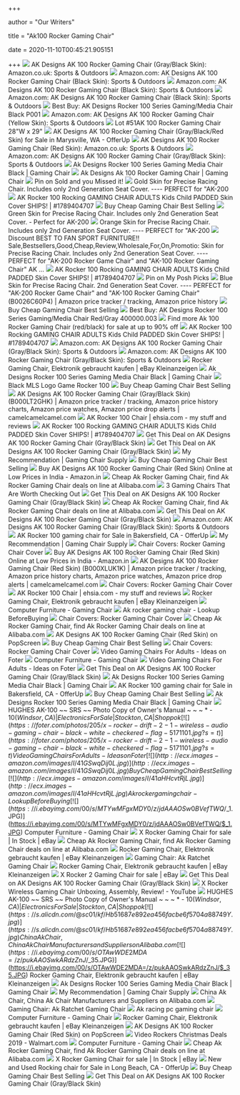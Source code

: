 +++
        
author = "Our Writers"
        
title = "Ak100 Rocker Gaming Chair"
        
date = 2020-11-10T00:45:21.905151
        
+++
[ ![](https://images-na.ssl-images-amazon.com/images/I/61eRJHljp0S._AC_SX425_.jpg)](https://images-na.ssl-images-amazon.com/images/I/61eRJHljp0S._AC_SX425_.jpg) AK Designs AK 100 Rocker Gaming Chair (Gray/Black Skin): Amazon.co.uk:  Sports & Outdoors
[ ![](https://images-na.ssl-images-amazon.com/images/I/41ARdODxmjL._AC_.jpg)](https://images-na.ssl-images-amazon.com/images/I/41ARdODxmjL._AC_.jpg) Amazon.com: AK Designs AK 100 Rocker Gaming Chair (Black Skin): Sports &  Outdoors
[ ![](https://images-na.ssl-images-amazon.com/images/I/41w7MN3MMRL._AC_SY450_.jpg)](https://images-na.ssl-images-amazon.com/images/I/41w7MN3MMRL._AC_SY450_.jpg) Amazon.com: AK Designs AK 100 Rocker Gaming Chair (Black Skin): Sports &  Outdoors
[ ![](https://images-na.ssl-images-amazon.com/images/G/01/stores/sport-goods/ak-rocker-100-black.jpg)](https://images-na.ssl-images-amazon.com/images/G/01/stores/sport-goods/ak-rocker-100-black.jpg) Amazon.com: AK Designs AK 100 Rocker Gaming Chair (Black Skin): Sports &  Outdoors
[ ![](https://pisces.bbystatic.com/image2/BestBuy_US/images/products/6616/6616637_ra.jpg)](https://pisces.bbystatic.com/image2/BestBuy_US/images/products/6616/6616637_ra.jpg) Best Buy: AK Designs Rocker 100 Series Gaming/Media Chair Black P001
[ ![](https://images-na.ssl-images-amazon.com/images/I/415oJY9dAuL._AC_.jpg)](https://images-na.ssl-images-amazon.com/images/I/415oJY9dAuL._AC_.jpg) Amazon.com: AK Designs AK 100 Rocker Gaming Chair (Yellow Skin): Sports &  Outdoors
[ ![](https://bid.auctionbymayo.com/images/lot/4238/4238320_0.jpg?1452627942)](https://bid.auctionbymayo.com/images/lot/4238/4238320_0.jpg?1452627942) Lot #51AK 100 Rocker Gaming Chair 28"W x 29"
[ ![](https://images.offerup.com/vc9gUPOoEoHHRgVUJrqrHQoF09k=/600x800/photos/c8078dee3f234f089df3f1cfef9f2dab.jpg)](https://images.offerup.com/vc9gUPOoEoHHRgVUJrqrHQoF09k=/600x800/photos/c8078dee3f234f089df3f1cfef9f2dab.jpg) AK Designs AK 100 Rocker Gaming Chair (Gray/Black/Red Skin) for Sale in  Marysville, WA - OfferUp
[ ![](https://images-na.ssl-images-amazon.com/images/I/41lvGRliePL._AC_.jpg)](https://images-na.ssl-images-amazon.com/images/I/41lvGRliePL._AC_.jpg) AK Designs AK 100 Rocker Gaming Chair (Red Skin): Amazon.co.uk: Sports &  Outdoors
[ ![](https://images-na.ssl-images-amazon.com/images/G/01/stores/sport-goods/ak-rocker-100-gray.jpg)](https://images-na.ssl-images-amazon.com/images/G/01/stores/sport-goods/ak-rocker-100-gray.jpg) Amazon.com: AK Designs AK 100 Rocker Gaming Chair (Gray/Black Skin): Sports  & Outdoors
[ ![](http://universalcity.co/wp-content/uploads/2019/07/ak-rocker-gaming-chair-rocker-gaming-chair-rocker-gaming-chair-rocker-gaming-chair-gaming-rocker-gaming-chair-replacement-cover-ak-rocker-gaming-chair-review.jpg)](http://universalcity.co/wp-content/uploads/2019/07/ak-rocker-gaming-chair-rocker-gaming-chair-rocker-gaming-chair-rocker-gaming-chair-gaming-rocker-gaming-chair-replacement-cover-ak-rocker-gaming-chair-review.jpg) Ak Designs Rocker 100 Series Gaming Media Chair Black | Gaming Chair
[ ![](https://pisces.bbystatic.com/image2/BestBuy_US/images/products/7660/7660667_ra.jpg)](https://pisces.bbystatic.com/image2/BestBuy_US/images/products/7660/7660667_ra.jpg) Ak Designs Ak 100 Rocker Gaming Chair | Gaming Chair
[ ![](https://i.pinimg.com/originals/1f/fd/a4/1ffda43aa715de888f38585642c5acbe.jpg)](https://i.pinimg.com/originals/1f/fd/a4/1ffda43aa715de888f38585642c5acbe.jpg) Pin on Sold and you Missed it!
[ ![](https://images-na.ssl-images-amazon.com/images/I/419e5eQzBTL._UL320_.jpg)](https://images-na.ssl-images-amazon.com/images/I/419e5eQzBTL._UL320_.jpg) Gold Skin for Precise Racing Chair. Includes only 2nd Generation Seat  Cover. ---- PERFECT for "AK-200
[ ![](https://thumbs.worthpoint.com/zoom/images4/1/1115/03/ak-rocker-100-rocking-gaming-chair_1_39080e77832c3b9cdfbdf83ed0889452.jpg)](https://thumbs.worthpoint.com/zoom/images4/1/1115/03/ak-rocker-100-rocking-gaming-chair_1_39080e77832c3b9cdfbdf83ed0889452.jpg) AK Rocker 100 Rocking GAMING CHAIR ADULTS Kids Child PADDED Skin Cover  SHIPS! | #1789404707
[ ![](http://ecx.images-amazon.com/images/I/41AoNAeXqtL.jpg)](http://ecx.images-amazon.com/images/I/41AoNAeXqtL.jpg) Buy Cheap Gaming Chair Best Selling
[ ![](https://images-na.ssl-images-amazon.com/images/I/4120aeSo3mL._UL320_.jpg)](https://images-na.ssl-images-amazon.com/images/I/4120aeSo3mL._UL320_.jpg) Green Skin for Precise Racing Chair. Includes only 2nd Generation Seat  Cover. - Perfect for AK-200
[ ![](https://images-na.ssl-images-amazon.com/images/I/41Q6I3em55L._UL320_.jpg)](https://images-na.ssl-images-amazon.com/images/I/41Q6I3em55L._UL320_.jpg) Orange Skin for Precise Racing Chair. Includes only 2nd Generation Seat  Cover. ---- PERFECT for "AK-200
[ ![](http://ecx.images-amazon.com/images/I/41jN9AWW3cL.jpg)](http://ecx.images-amazon.com/images/I/41jN9AWW3cL.jpg) Discount BEST TO FAN SPORT FURNITURE!!  Sale,Bestsellers,Good,Cheap,Review,Wholesale,For,On,Promotio: Skin for  Precise Racing Chair. Includes only 2nd Generation Seat Cover. ---- PERFECT  for "AK-200 Rocker Game Chair" and "AK-100 Rocker Gaming Chair" AK ...
[ ![](https://thumbs.worthpoint.com/zoom/images3/1/1115/03/ak-rocker-100-rocking-gaming-chair_1_39080e77832c3b9cdfbdf83ed0889452.jpg)](https://thumbs.worthpoint.com/zoom/images3/1/1115/03/ak-rocker-100-rocking-gaming-chair_1_39080e77832c3b9cdfbdf83ed0889452.jpg) AK Rocker 100 Rocking GAMING CHAIR ADULTS Kids Child PADDED Skin Cover  SHIPS! | #1789404707
[ ![](https://i.pinimg.com/originals/86/09/7b/86097b2d023d8af96f45ddf550206355.jpg)](https://i.pinimg.com/originals/86/09/7b/86097b2d023d8af96f45ddf550206355.jpg) Pin on My Posh Picks
[ ![](https://images-na.ssl-images-amazon.com/images/I/418lMIyCiOL._UL320_.jpg)](https://images-na.ssl-images-amazon.com/images/I/418lMIyCiOL._UL320_.jpg) Blue Skin for Precise Racing Chair. 2nd Generation Seat Cover. ---- PERFECT  for "AK-200 Rocker Game Chair" and "AK-100 Rocker Gaming Chair"  (B0026C60P4) | Amazon price tracker / tracking, Amazon price history
[ ![](http://ecx.images-amazon.com/images/I/41hTgSw2aYL.jpg)](http://ecx.images-amazon.com/images/I/41hTgSw2aYL.jpg) Buy Cheap Gaming Chair Best Selling
[ ![](https://pisces.bbystatic.com/image2/BestBuy_US/images/products/6911/6911817_ra.jpg)](https://pisces.bbystatic.com/image2/BestBuy_US/images/products/6911/6911817_ra.jpg) Best Buy: AK Designs Rocker 100 Series Gaming/Media Chair Red/Gray  400000.003
[ ![](https://pixl.varagesale.com/http://s3.amazonaws.com/hopshop-image-store-production/69559324/947e05acc6edaf964751986e1649705e.jpg?_ver=large&w=1500&h=1500&fit=max&s=4507fec438c7f3e968c9d56e64dfb576)](https://pixl.varagesale.com/http://s3.amazonaws.com/hopshop-image-store-production/69559324/947e05acc6edaf964751986e1649705e.jpg?_ver=large&w=1500&h=1500&fit=max&s=4507fec438c7f3e968c9d56e64dfb576) Find more Ak 100 Rocker Gaming Chair (red/black) for sale at up to 90% off
[ ![](https://thumbs.worthpoint.com/zoom/images1/1/1115/03/ak-rocker-100-rocking-gaming-chair_1_39080e77832c3b9cdfbdf83ed0889452.jpg)](https://thumbs.worthpoint.com/zoom/images1/1/1115/03/ak-rocker-100-rocking-gaming-chair_1_39080e77832c3b9cdfbdf83ed0889452.jpg) AK Rocker 100 Rocking GAMING CHAIR ADULTS Kids Child PADDED Skin Cover  SHIPS! | #1789404707
[ ![](https://m.media-amazon.com/images/I/81z-YeoNLSL._AC_UL400_.jpg)](https://m.media-amazon.com/images/I/81z-YeoNLSL._AC_UL400_.jpg) Amazon.com: AK Designs AK 100 Rocker Gaming Chair (Gray/Black Skin): Sports  & Outdoors
[ ![](https://m.media-amazon.com/images/I/613fFA61WpL._AC_UL400_.jpg)](https://m.media-amazon.com/images/I/613fFA61WpL._AC_UL400_.jpg) Amazon.com: AK Designs AK 100 Rocker Gaming Chair (Gray/Black Skin): Sports  & Outdoors
[ ![](https://i.ebayimg.com/00/s/MTYwMFg5MDA=/z/J0oAAOSwYUpdzXBa/$_35.JPG)](https://i.ebayimg.com/00/s/MTYwMFg5MDA=/z/J0oAAOSwYUpdzXBa/$_35.JPG) Rocker Gaming Chair, Elektronik gebraucht kaufen | eBay Kleinanzeigen
[ ![](http://amberwatches.co/wp-content/uploads/2019/05/ak-100-rocker-gaming-chair-ergonomically-real-lookup-designs-series-media.jpg)](http://amberwatches.co/wp-content/uploads/2019/05/ak-100-rocker-gaming-chair-ergonomically-real-lookup-designs-series-media.jpg) Ak Designs Rocker 100 Series Gaming Media Chair Black | Gaming Chair
[ ![](https://feeds.frgimages.com/FFImage/thumb.aspx?i=/productImages/_3897000/ff_3897235-081d02e41423d114643c_full.jpg)](https://feeds.frgimages.com/FFImage/thumb.aspx?i=/productImages/_3897000/ff_3897235-081d02e41423d114643c_full.jpg) Black MLS Logo Game Rocker 100
[ ![](http://ecx.images-amazon.com/images/I/413iTkKfIcL.jpg)](http://ecx.images-amazon.com/images/I/413iTkKfIcL.jpg) Buy Cheap Gaming Chair Best Selling
[ ![](https://charts.camelcamelcamel.com/us/B000LT2GHK/amazon.png?force=1&zero=0&w=358&h=430&desired=false&legend=0&ilt=1&tp=all&fo=0&lang=en)](https://charts.camelcamelcamel.com/us/B000LT2GHK/amazon.png?force=1&zero=0&w=358&h=430&desired=false&legend=0&ilt=1&tp=all&fo=0&lang=en) AK Designs AK 100 Rocker Gaming Chair (Gray/Black Skin) (B000LT2GHK) |  Amazon price tracker / tracking, Amazon price history charts, Amazon price  watches, Amazon price drop alerts | camelcamelcamel.com
[ ![](http://ehsia.com/wp-content/uploads/2008/06/akrocker01.jpg)](http://ehsia.com/wp-content/uploads/2008/06/akrocker01.jpg) AK Rocker 100 Chair | ehsia.com - my stuff and reviews
[ ![](https://thumbs.worthpoint.com/zoom/images2/1/1115/03/ak-rocker-100-rocking-gaming-chair_1_39080e77832c3b9cdfbdf83ed0889452.jpg)](https://thumbs.worthpoint.com/zoom/images2/1/1115/03/ak-rocker-100-rocking-gaming-chair_1_39080e77832c3b9cdfbdf83ed0889452.jpg) AK Rocker 100 Rocking GAMING CHAIR ADULTS Kids Child PADDED Skin Cover  SHIPS! | #1789404707
[ ![](https://images.prod.meredith.com/product/0fbcb4b4a08278aa262e5395fa5b5917/1574940207320/m/rocker-game-chair-ebern-designs-color-red)](https://images.prod.meredith.com/product/0fbcb4b4a08278aa262e5395fa5b5917/1574940207320/m/rocker-game-chair-ebern-designs-color-red) Get This Deal on AK Designs AK 100 Rocker Gaming Chair (Gray/Black Skin)
[ ![](https://images.prod.meredith.com/product/45d56c88a7647f7b01348a34431df837/1587895926578/m/rocker-game-chair-ebern-designs-color-blue)](https://images.prod.meredith.com/product/45d56c88a7647f7b01348a34431df837/1587895926578/m/rocker-game-chair-ebern-designs-color-blue) Get This Deal on AK Designs AK 100 Rocker Gaming Chair (Gray/Black Skin)
[ ![](https://i.ytimg.com/vi/uUsPtK5XR0M/hqdefault.jpg?custom=true&w=246&h=138&stc=true&jpg444=true&jpgq=90&sp=68&sigh=36dxBIGff6_H4k1etOrY9LqB188)](https://i.ytimg.com/vi/uUsPtK5XR0M/hqdefault.jpg?custom=true&w=246&h=138&stc=true&jpg444=true&jpgq=90&sp=68&sigh=36dxBIGff6_H4k1etOrY9LqB188) My Recommendation | Gaming Chair Supply
[ ![](http://ecx.images-amazon.com/images/I/41MTg9C%2BYeL.jpg)](http://ecx.images-amazon.com/images/I/41MTg9C%2BYeL.jpg) Buy Cheap Gaming Chair Best Selling
[ ![](https://images-eu.ssl-images-amazon.com/images/I/41lvGRliePL._SR600%2C315_PIWhiteStrip%2CBottomLeft%2C0%2C35_PIStarRatingTHREE%2CBottomLeft%2C360%2C-6_SR600%2C315_ZA(6%20Reviews)%2C445%2C291%2C400%2C400%2Carial%2C12%2C4%2C0%2C0%2C5_SCLZZZZZZZ_.jpg)](https://images-eu.ssl-images-amazon.com/images/I/41lvGRliePL._SR600%2C315_PIWhiteStrip%2CBottomLeft%2C0%2C35_PIStarRatingTHREE%2CBottomLeft%2C360%2C-6_SR600%2C315_ZA(6%20Reviews)%2C445%2C291%2C400%2C400%2Carial%2C12%2C4%2C0%2C0%2C5_SCLZZZZZZZ_.jpg) Buy AK Designs AK 100 Rocker Gaming Chair (Red Skin) Online at Low Prices  in India - Amazon.in
[ ![](https://sc01.alicdn.com/kf/HTB1Q8M7j8jTBKNjSZFNq6ysFXXaW.jpg)](https://sc01.alicdn.com/kf/HTB1Q8M7j8jTBKNjSZFNq6ysFXXaW.jpg) Cheap Ak Rocker Gaming Chair, find Ak Rocker Gaming Chair deals on line at  Alibaba.com
[ ![](https://www.gamingchairshub.com/wp-content/uploads/top-3-gaming-chairs.jpg)](https://www.gamingchairshub.com/wp-content/uploads/top-3-gaming-chairs.jpg) 3 Gaming Chairs That Are Worth Checking Out
[ ![](https://images.prod.meredith.com/product/3985ea11592a4e7c7dee5fd2de6a029b/1597874588864/m/ebern-designs-pugsley-rocker-game-chair-fceh7210-fabric-black)](https://images.prod.meredith.com/product/3985ea11592a4e7c7dee5fd2de6a029b/1597874588864/m/ebern-designs-pugsley-rocker-game-chair-fceh7210-fabric-black) Get This Deal on AK Designs AK 100 Rocker Gaming Chair (Gray/Black Skin)
[ ![](https://sc01.alicdn.com/kf/HTB1182yXnHuK1RkSndVq6xVwpXa7.jpg)](https://sc01.alicdn.com/kf/HTB1182yXnHuK1RkSndVq6xVwpXa7.jpg) Cheap Ak Rocker Gaming Chair, find Ak Rocker Gaming Chair deals on line at  Alibaba.com
[ ![](https://images.prod.meredith.com/product/6c9fa20c17038eea939928000e80e713/1595801306628/m/ebern-designs-pugsley-rocker-game-chair-fceh7210-fabric-black-silver)](https://images.prod.meredith.com/product/6c9fa20c17038eea939928000e80e713/1595801306628/m/ebern-designs-pugsley-rocker-game-chair-fceh7210-fabric-black-silver) Get This Deal on AK Designs AK 100 Rocker Gaming Chair (Gray/Black Skin)
[ ![](https://m.media-amazon.com/images/I/418xjmRHi-L._AC_UL400_.jpg)](https://m.media-amazon.com/images/I/418xjmRHi-L._AC_UL400_.jpg) Amazon.com: AK Designs AK 100 Rocker Gaming Chair (Gray/Black Skin): Sports  & Outdoors
[ ![](https://images.offerup.com/qBDJ1vFL4MgB7v2i2QncjXFwFbQ=/600x1066/34f4/34f437e0f49d4b6aa6878391ce6fc501.jpg)](https://images.offerup.com/qBDJ1vFL4MgB7v2i2QncjXFwFbQ=/600x1066/34f4/34f437e0f49d4b6aa6878391ce6fc501.jpg) AK Rocker 100 gaming chair for Sale in Bakersfield, CA - OfferUp
[ ![](https://i.ytimg.com/vi/RilKuERZmc0/hqdefault.jpg?custom=true&w=246&h=138&stc=true&jpg444=true&jpgq=90&sp=67&sigh=k8TEdKh4oJkVbd9lXgQbSOm_oTg)](https://i.ytimg.com/vi/RilKuERZmc0/hqdefault.jpg?custom=true&w=246&h=138&stc=true&jpg444=true&jpgq=90&sp=67&sigh=k8TEdKh4oJkVbd9lXgQbSOm_oTg) My Recommendation | Gaming Chair Supply
[ ![](https://lh5.googleusercontent.com/proxy/-3jcTmunj2pPy0gr9yznyRA_IWAzHYcEOOTCV8HuEE1VZ2lZGKUBD1X5jDlQmcQossBBGe13VbBk6hGG9cuuF9Y0S_SyTXYJnTCZS7ONL0aUgYeDZ8RZ4B_g4eO7n_7BLwRXWINAn4cOp2Ep2n8D6SNgDiW6yAwUERvM9bc2MN_H-UDsdeSX9SJShuXrEPw1ee3BBN10GZBykwOfUXJVRyn6QdRxQvL77djJLb_9HiBdcAcCTw=s0-d)](https://lh5.googleusercontent.com/proxy/-3jcTmunj2pPy0gr9yznyRA_IWAzHYcEOOTCV8HuEE1VZ2lZGKUBD1X5jDlQmcQossBBGe13VbBk6hGG9cuuF9Y0S_SyTXYJnTCZS7ONL0aUgYeDZ8RZ4B_g4eO7n_7BLwRXWINAn4cOp2Ep2n8D6SNgDiW6yAwUERvM9bc2MN_H-UDsdeSX9SJShuXrEPw1ee3BBN10GZBykwOfUXJVRyn6QdRxQvL77djJLb_9HiBdcAcCTw=s0-d) Chair Covers: Rocker Gaming Chair Cover
[ ![](https://images-na.ssl-images-amazon.com/images/I/411tiHZKvbL.jpg)](https://images-na.ssl-images-amazon.com/images/I/411tiHZKvbL.jpg) Buy AK Designs AK 100 Rocker Gaming Chair (Red Skin) Online at Low Prices  in India - Amazon.in
[ ![](https://charts.camelcamelcamel.com/us/B000XLUK1K/amazon.png?force=1&zero=0&w=XXXX&h=YYYY&desired=false&legend=1&ilt=1&tp=all&fo=0&lang=en)](https://charts.camelcamelcamel.com/us/B000XLUK1K/amazon.png?force=1&zero=0&w=XXXX&h=YYYY&desired=false&legend=1&ilt=1&tp=all&fo=0&lang=en) AK Designs AK 100 Rocker Gaming Chair (Red Skin) (B000XLUK1K) | Amazon  price tracker / tracking, Amazon price history charts, Amazon price  watches, Amazon price drop alerts | camelcamelcamel.com
[ ![](https://i.ebayimg.com/images/g/qcQAAOSwoVNaMvH4/s-l400.jpg)](https://i.ebayimg.com/images/g/qcQAAOSwoVNaMvH4/s-l400.jpg) Chair Covers: Rocker Gaming Chair Cover
[ ![](http://ehsia.com/wp-content/uploads/2008/06/akrocker02.jpg)](http://ehsia.com/wp-content/uploads/2008/06/akrocker02.jpg) AK Rocker 100 Chair | ehsia.com - my stuff and reviews
[ ![](https://i.ebayimg.com/00/s/MTAyNFg1NzY=/z/7IwAAOSww7Ncq2s-/$_35.JPG)](https://i.ebayimg.com/00/s/MTAyNFg1NzY=/z/7IwAAOSww7Ncq2s-/$_35.JPG) Rocker Gaming Chair, Elektronik gebraucht kaufen | eBay Kleinanzeigen
[ ![](https://i.ebayimg.com/00/s/MTYwMFgxNjAw/z/6Y8AAOSwiCFd3JDD/$_1.JPG)](https://i.ebayimg.com/00/s/MTYwMFgxNjAw/z/6Y8AAOSwiCFd3JDD/$_1.JPG) Computer Furniture - Gaming Chair
[ ![](https://ak-s.ostkcdn.com/images/products/8104017/X-Rocker-Boomer-Gaming-Chair-with-Wireless-2.1-Speakers-315bd76f-e8d4-4b6f-b69f-053ef4927634_600.jpg)](https://ak-s.ostkcdn.com/images/products/8104017/X-Rocker-Boomer-Gaming-Chair-with-Wireless-2.1-Speakers-315bd76f-e8d4-4b6f-b69f-053ef4927634_600.jpg) Ak rocker gaming chair - Lookup BeforeBuying
[ ![](https://lh3.googleusercontent.com/proxy/uET_CoOJbaiJyGRMYSPy0ZJx_LHWbRGk2s46Zu8_U1xlQ6IaV-2R2ORtmdgChI6k8XgOHA9f134jfAhiIo47xesTas1722mZqFXoWE99gCVKceEpRyRztiLvhNmQVp2q=w1200-h630-p-k-no-nu)](https://lh3.googleusercontent.com/proxy/uET_CoOJbaiJyGRMYSPy0ZJx_LHWbRGk2s46Zu8_U1xlQ6IaV-2R2ORtmdgChI6k8XgOHA9f134jfAhiIo47xesTas1722mZqFXoWE99gCVKceEpRyRztiLvhNmQVp2q=w1200-h630-p-k-no-nu) Chair Covers: Rocker Gaming Chair Cover
[ ![](https://sc02.alicdn.com/kf/HTB1zhJAFHSYBuNjSspiq6xNzpXaw/Killabee-Grey-PU-Leather-Racing-Gaming-Chair.jpg_200x200.jpg)](https://sc02.alicdn.com/kf/HTB1zhJAFHSYBuNjSspiq6xNzpXaw/Killabee-Grey-PU-Leather-Racing-Gaming-Chair.jpg_200x200.jpg) Cheap Ak Rocker Gaming Chair, find Ak Rocker Gaming Chair deals on line at  Alibaba.com
[ ![](https://466147d93de0aa2a9467-db5098c225c405634bcb2141d294e6c9.ssl.cf1.rackcdn.com/153860789_-rocker-game-chair-and-ak-100-rocker-gaming-chair-sports.jpg)](https://466147d93de0aa2a9467-db5098c225c405634bcb2141d294e6c9.ssl.cf1.rackcdn.com/153860789_-rocker-game-chair-and-ak-100-rocker-gaming-chair-sports.jpg) AK Designs AK 100 Rocker Gaming Chair (Red Skin) on PopScreen
[ ![](http://ecx.images-amazon.com/images/I/41VGfnzi2UL.jpg)](http://ecx.images-amazon.com/images/I/41VGfnzi2UL.jpg) Buy Cheap Gaming Chair Best Selling
[ ![](https://lh4.googleusercontent.com/proxy/3FVzLvu5GlnCbWoPT7tONjJs86Kf_SEjKDuydhXF6nRfabskrVbySmpLPfbE8cXB6GQLJTMGQm6ozzdhDM0Kg7dE38e8EJ6khYKCKgrs-CMBXRCDspyCGhzqySzhFLcpNAi79zg1xhSBDsQ5UzK0wwbSpD_hWtA-OrdRPM3Eqf1Tc8gYlXt6ZXCh-tdC7kFpv-3Q40solHtuSimkxy-Woy0F30z07lgiPw=s0-d)](https://lh4.googleusercontent.com/proxy/3FVzLvu5GlnCbWoPT7tONjJs86Kf_SEjKDuydhXF6nRfabskrVbySmpLPfbE8cXB6GQLJTMGQm6ozzdhDM0Kg7dE38e8EJ6khYKCKgrs-CMBXRCDspyCGhzqySzhFLcpNAi79zg1xhSBDsQ5UzK0wwbSpD_hWtA-OrdRPM3Eqf1Tc8gYlXt6ZXCh-tdC7kFpv-3Q40solHtuSimkxy-Woy0F30z07lgiPw=s0-d) Chair Covers: Rocker Gaming Chair Cover
[ ![](https://foter.com/photos/title/video-gaming-chairs-for-adults.jpg)](https://foter.com/photos/title/video-gaming-chairs-for-adults.jpg) Video Gaming Chairs For Adults - Ideas on Foter
[ ![](https://i.ebayimg.com/00/s/NjUwWDY1MA==/z/PoEAAOSwnr5fYQxF/$_1.JPG)](https://i.ebayimg.com/00/s/NjUwWDY1MA==/z/PoEAAOSwnr5fYQxF/$_1.JPG) Computer Furniture - Gaming Chair
[ ![](https://foter.com/photos/371/video-rocker-gaming-chair-ii-2.jpg?s=pi)](https://foter.com/photos/371/video-rocker-gaming-chair-ii-2.jpg?s=pi) Video Gaming Chairs For Adults - Ideas on Foter
[ ![](https://images.prod.meredith.com/product/388f245b55598626706dafc5b67e6a56/1602129837909/m/racing-style-gaming-rocker-chair-gray-respawn)](https://images.prod.meredith.com/product/388f245b55598626706dafc5b67e6a56/1602129837909/m/racing-style-gaming-rocker-chair-gray-respawn) Get This Deal on AK Designs AK 100 Rocker Gaming Chair (Gray/Black Skin)
[ ![](https://c1.neweggimages.com/ProductImage/AF46_1_201806191659210780.jpg)](https://c1.neweggimages.com/ProductImage/AF46_1_201806191659210780.jpg) Ak Designs Rocker 100 Series Gaming Media Chair Black | Gaming Chair
[ ![](https://photos.offerup.com/vX1fi83ejTWA2a6Mtv-PKXnKXlM=/600x1066/ecda/ecdaa49b61f94e19b48d19afb1e86312.jpg)](https://photos.offerup.com/vX1fi83ejTWA2a6Mtv-PKXnKXlM=/600x1066/ecda/ecdaa49b61f94e19b48d19afb1e86312.jpg) AK Rocker 100 gaming chair for Sale in Bakersfield, CA - OfferUp
[ ![](http://ecx.images-amazon.com/images/I/31ddu2HGnOL.jpg)](http://ecx.images-amazon.com/images/I/31ddu2HGnOL.jpg) Buy Cheap Gaming Chair Best Selling
[ ![](https://c1.neweggimages.com/NeweggImage/ProductImage/26-930-024-S01.jpg)](https://c1.neweggimages.com/NeweggImage/ProductImage/26-930-024-S01.jpg) Ak Designs Rocker 100 Series Gaming Media Chair Black | Gaming Chair
[ ![](https://storage.bhs.cloud.ovh.net/v1/AUTH_e7d15450bedd40b9b599e075527df3cb/visalia/_AK_Designs_AK_100_Rocker_Gaming_Chair_Bl_5e84179c1a635.jpg)](https://storage.bhs.cloud.ovh.net/v1/AUTH_e7d15450bedd40b9b599e075527df3cb/visalia/_AK_Designs_AK_100_Rocker_Gaming_Chair_Bl_5e84179c1a635.jpg) HUGHES AK-100 ~~ SRS ~~ Photo Copy of Owner's Manual ~ ~ ~ * - $10  (Windsor, CA) | Electronics For Sale | Stockton, CA | Shoppok
[ ![](https://foter.com/photos/205/x-rocker-drift-2-1-wireless-audio-gaming-chair-black-white-checkered-flag-5171101.jpg?s=t)](https://foter.com/photos/205/x-rocker-drift-2-1-wireless-audio-gaming-chair-black-white-checkered-flag-5171101.jpg?s=t) Video Gaming Chairs For Adults - Ideas on Foter
[ ![](http://ecx.images-amazon.com/images/I/41GSwqDij0L.jpg)](http://ecx.images-amazon.com/images/I/41GSwqDij0L.jpg) Buy Cheap Gaming Chair Best Selling
[ ![](http://ecx.images-amazon.com/images/I/41aHHcvtRjL.jpg)](http://ecx.images-amazon.com/images/I/41aHHcvtRjL.jpg) Ak rocker gaming chair - Lookup BeforeBuying
[ ![](https://i.ebayimg.com/00/s/MTYwMFgxMDY0/z/jdAAAOSw0BVefTWQ/$_1.JPG)](https://i.ebayimg.com/00/s/MTYwMFgxMDY0/z/jdAAAOSw0BVefTWQ/$_1.JPG) Computer Furniture - Gaming Chair
[ ![](https://i.ebayimg.com/thumbs/images/g/VU4AAOSw4AZfkNkr/s-l225.jpg)](https://i.ebayimg.com/thumbs/images/g/VU4AAOSw4AZfkNkr/s-l225.jpg) X Rocker Gaming Chair for sale | In Stock | eBay
[ ![](https://sc02.alicdn.com/kf/H0ea1a43f011f45a3ace9e10616d463f91/Chair-arm-chair-accessories-adjustable-armrest-chair.jpg_200x200.jpg)](https://sc02.alicdn.com/kf/H0ea1a43f011f45a3ace9e10616d463f91/Chair-arm-chair-accessories-adjustable-armrest-chair.jpg_200x200.jpg) Cheap Ak Rocker Gaming Chair, find Ak Rocker Gaming Chair deals on line at  Alibaba.com
[ ![](https://i.ebayimg.com/00/s/NzkzWDY0MA==/z/gRgAAOSwYBVdf1n2/$_35.JPG)](https://i.ebayimg.com/00/s/NzkzWDY0MA==/z/gRgAAOSwYBVdf1n2/$_35.JPG) Rocker Gaming Chair, Elektronik gebraucht kaufen | eBay Kleinanzeigen
[ ![](https://img.letgo.com/images/66/4c/37/92/664c379229a86d28f72b381a8f115584.jpeg?impolicy=img_600)](https://img.letgo.com/images/66/4c/37/92/664c379229a86d28f72b381a8f115584.jpeg?impolicy=img_600) Gaming Chair: Ak Ratchet Gaming Chair
[ ![](https://i.ebayimg.com/00/s/MTM4OFg5MDA=/z/g~EAAOSwgZpdyI22/$_35.JPG)](https://i.ebayimg.com/00/s/MTM4OFg5MDA=/z/g~EAAOSwgZpdyI22/$_35.JPG) Rocker Gaming Chair, Elektronik gebraucht kaufen | eBay Kleinanzeigen
[ ![](https://i.ebayimg.com/thumbs/images/g/sK4AAOSwFh9fBgsd/s-l225.jpg)](https://i.ebayimg.com/thumbs/images/g/sK4AAOSwFh9fBgsd/s-l225.jpg) X Rocker 2 Gaming Chair for sale | eBay
[ ![](https://images.prod.meredith.com/product/01deae12f82abc51e685134fed43ddf3/1581674571821/m/floor-sofa-chair-adjustable-folding-chaise-lounge-video-gaming-ebern-designs-color-blue)](https://images.prod.meredith.com/product/01deae12f82abc51e685134fed43ddf3/1581674571821/m/floor-sofa-chair-adjustable-folding-chaise-lounge-video-gaming-ebern-designs-color-blue) Get This Deal on AK Designs AK 100 Rocker Gaming Chair (Gray/Black Skin)
[ ![](https://i.ytimg.com/vi/9erdvXMsegQ/maxresdefault.jpg)](https://i.ytimg.com/vi/9erdvXMsegQ/maxresdefault.jpg) X Rocker Wireless Gaming Chair Unboxing, Assembly, Review! - YouTube
[ ![](https://storage.bhs.cloud.ovh.net/v1/AUTH_e7d15450bedd40b9b599e075527df3cb/statesboro/_AK_100_Rocker_Gaming_Chairs_with_black_s_5d1c1beae2ea4.jpg)](https://storage.bhs.cloud.ovh.net/v1/AUTH_e7d15450bedd40b9b599e075527df3cb/statesboro/_AK_100_Rocker_Gaming_Chairs_with_black_s_5d1c1beae2ea4.jpg) HUGHES AK-100 ~~ SRS ~~ Photo Copy of Owner's Manual ~ ~ ~ * - $10  (Windsor, CA) | Electronics For Sale | Stockton, CA | Shoppok
[ ![](https://s.alicdn.com/@sc01/kf/Hb51687e892ea456facbe6f5704a88749Y.jpg)](https://s.alicdn.com/@sc01/kf/Hb51687e892ea456facbe6f5704a88749Y.jpg) China Ak Chair, China Ak Chair Manufacturers and Suppliers on Alibaba.com
[ ![](https://i.ebayimg.com/00/s/OTAwWDE2MDA=/z/pukAAOSwkARdzZnJ/$_35.JPG)](https://i.ebayimg.com/00/s/OTAwWDE2MDA=/z/pukAAOSwkARdzZnJ/$_35.JPG) Rocker Gaming Chair, Elektronik gebraucht kaufen | eBay Kleinanzeigen
[ ![](https://qvc.scene7.com/is/image/QVC/m/12/m61012.001?$uspdlarge$)](https://qvc.scene7.com/is/image/QVC/m/12/m61012.001?$uspdlarge$) Ak Designs Rocker 100 Series Gaming Media Chair Black | Gaming Chair
[ ![](https://i.ytimg.com/vi/GCJwpTMcp_4/hqdefault.jpg?custom=true&w=246&h=138&stc=true&jpg444=true&jpgq=90&sp=68&sigh=lDmIsC1Bu1J5aVdKjT9AKxk3qss)](https://i.ytimg.com/vi/GCJwpTMcp_4/hqdefault.jpg?custom=true&w=246&h=138&stc=true&jpg444=true&jpgq=90&sp=68&sigh=lDmIsC1Bu1J5aVdKjT9AKxk3qss) My Recommendation | Gaming Chair Supply
[ ![](https://s.alicdn.com/@sc01/kf/H266126a031fa4c60a1a0b65cf6627997V.jpg)](https://s.alicdn.com/@sc01/kf/H266126a031fa4c60a1a0b65cf6627997V.jpg) China Ak Chair, China Ak Chair Manufacturers and Suppliers on Alibaba.com
[ ![](https://i.ebayimg.com/00/s/MTAyNFg3Njg=/z/0-8AAOSwwDJcL3VH/$_86.JPG)](https://i.ebayimg.com/00/s/MTAyNFg3Njg=/z/0-8AAOSwwDJcL3VH/$_86.JPG) Gaming Chair: Ak Ratchet Gaming Chair
[ ![](https://www.ak-racing.com.au/media/catalog/product/cache/1/image/1800x/040ec09b1e35df139433887a97daa66f/0/1/0121.jpg)](https://www.ak-racing.com.au/media/catalog/product/cache/1/image/1800x/040ec09b1e35df139433887a97daa66f/0/1/0121.jpg) Ak racing pc gaming chair
[ ![](https://i.ebayimg.com/00/s/NjUzWDUyNQ==/z/Qm4AAOSw5QVewx38/$_1.JPG)](https://i.ebayimg.com/00/s/NjUzWDUyNQ==/z/Qm4AAOSw5QVewx38/$_1.JPG) Computer Furniture - Gaming Chair
[ ![](https://i.ebayimg.com/00/s/MTQ3MlgxNjAw/z/uXoAAOSwVSpdl4Us/$_35.JPG)](https://i.ebayimg.com/00/s/MTQ3MlgxNjAw/z/uXoAAOSwVSpdl4Us/$_35.JPG) Rocker Gaming Chair, Elektronik gebraucht kaufen | eBay Kleinanzeigen
[ ![](https://ea84614443a15b59df30-aacc334274c47471be1f50bc338c1edd.ssl.cf1.rackcdn.com/185331199_gaming-chair-x-rocker-gaming-chair---blackblue.jpg)](https://ea84614443a15b59df30-aacc334274c47471be1f50bc338c1edd.ssl.cf1.rackcdn.com/185331199_gaming-chair-x-rocker-gaming-chair---blackblue.jpg) AK Designs AK 100 Rocker Gaming Chair (Red Skin) on PopScreen
[ ![](https://i5.walmartimages.com/asr/a72a42bc-09b9-42bf-845b-269ee3f7b8e9.3322d2a3299e351509a0608eaf97146f.jpeg?odnHeight=200&odnWidth=200&odnBg=ffffff)](https://i5.walmartimages.com/asr/a72a42bc-09b9-42bf-845b-269ee3f7b8e9.3322d2a3299e351509a0608eaf97146f.jpeg?odnHeight=200&odnWidth=200&odnBg=ffffff) Video Rockers Christmas Deals 2019 - Walmart.com
[ ![](https://i.ebayimg.com/00/s/NTAwWDMzMw==/z/4WMAAOSwFYJb2x6N/$_1.JPG)](https://i.ebayimg.com/00/s/NTAwWDMzMw==/z/4WMAAOSwFYJb2x6N/$_1.JPG) Computer Furniture - Gaming Chair
[ ![](https://sc02.alicdn.com/kf/HTB19CVhXQxz61VjSZFtq6yDSVXaP/High-quality-OEM-custom-computer-PC-racing.jpg_200x200.jpg)](https://sc02.alicdn.com/kf/HTB19CVhXQxz61VjSZFtq6yDSVXaP/High-quality-OEM-custom-computer-PC-racing.jpg_200x200.jpg) Cheap Ak Rocker Gaming Chair, find Ak Rocker Gaming Chair deals on line at  Alibaba.com
[ ![](https://i.ebayimg.com/thumbs/images/g/r-gAAOSwrxVdx1~F/s-l225.jpg)](https://i.ebayimg.com/thumbs/images/g/r-gAAOSwrxVdx1~F/s-l225.jpg) X Rocker Gaming Chair for sale | In Stock | eBay
[ ![](https://photos.offerup.com/LVNF1_NEV3aO_7wKvrZXGFpRXiw=/300x400/ab40/ab4033904cad4cf980f6396aa30ed49c.jpg)](https://photos.offerup.com/LVNF1_NEV3aO_7wKvrZXGFpRXiw=/300x400/ab40/ab4033904cad4cf980f6396aa30ed49c.jpg) New and Used Rocking chair for Sale in Long Beach, CA - OfferUp
[ ![](http://ecx.images-amazon.com/images/I/41BHdDWTkEL.jpg)](http://ecx.images-amazon.com/images/I/41BHdDWTkEL.jpg) Buy Cheap Gaming Chair Best Selling
[ ![](https://images.prod.meredith.com/content/281474979828224/529965)](https://images.prod.meredith.com/content/281474979828224/529965) Get This Deal on AK Designs AK 100 Rocker Gaming Chair (Gray/Black Skin)
